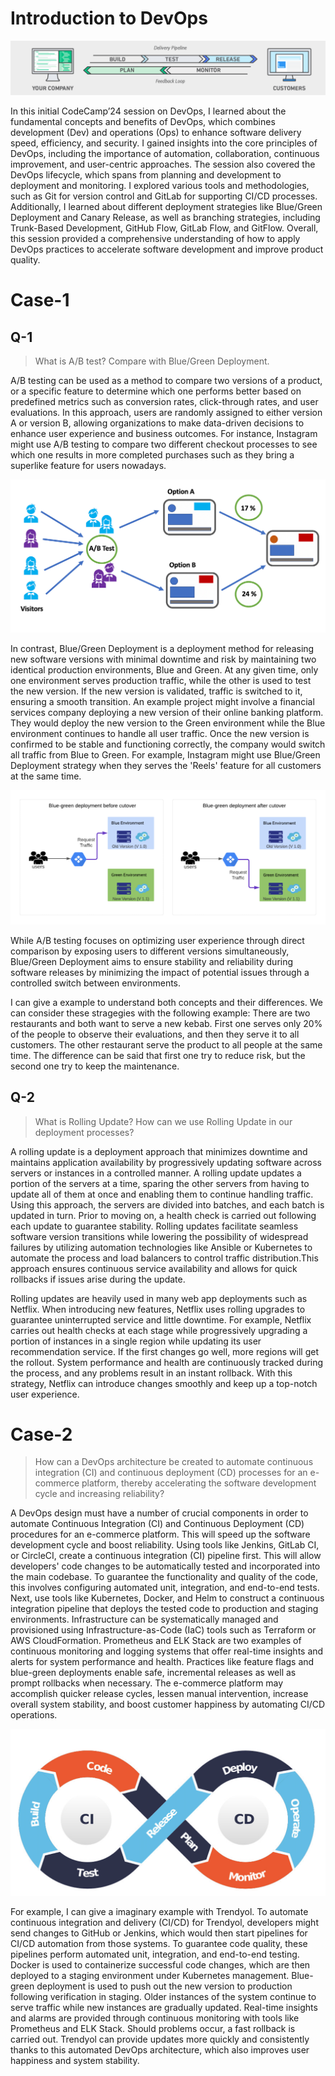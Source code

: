 # Introduction to DevOps

![alt text](<../screenshots/Screenshot 2024-08-14 at 11.33.44.png>)

In this initial CodeCamp’24 session on DevOps, I learned about the fundamental concepts and benefits of DevOps, which combines development (Dev) and operations (Ops) to enhance software delivery speed, efficiency, and security. I gained insights into the core principles of DevOps, including the importance of automation, collaboration, continuous improvement, and user-centric approaches. The session also covered the DevOps lifecycle, which spans from planning and development to deployment and monitoring. I explored various tools and methodologies, such as Git for version control and GitLab for supporting CI/CD processes. Additionally, I learned about different deployment strategies like Blue/Green Deployment and Canary Release, as well as branching strategies, including Trunk-Based Development, GitHub Flow, GitLab Flow, and GitFlow. Overall, this session provided a comprehensive understanding of how to apply DevOps practices to accelerate software development and improve product quality.


# Case-1

## Q-1

> What is A/B test? Compare with Blue/Green Deployment.

A/B testing can be used as a method to compare two versions of a product, or a specific feature to determine which one performs better based on predefined metrics such as conversion rates, click-through rates, and user evaluations. In this approach, users are randomly assigned to either version A or version B, allowing organizations to make data-driven decisions to enhance user experience and business outcomes. For instance, Instagram might use A/B testing to compare two different checkout processes to see which one results in more completed purchases such as they bring a superlike feature for users nowadays.

![alt text](../screenshots/a_b_testing.png)

In contrast, Blue/Green Deployment is a deployment method for releasing new software versions with minimal downtime and risk by maintaining two identical production environments, Blue and Green. At any given time, only one environment serves production traffic, while the other is used to test the new version. If the new version is validated, traffic is switched to it, ensuring a smooth transition. An example project might involve a financial services company deploying a new version of their online banking platform. They would deploy the new version to the Green environment while the Blue environment continues to handle all user traffic. Once the new version is confirmed to be stable and functioning correctly, the company would switch all traffic from Blue to Green. For example, Instagram might use Blue/Green Deployment strategy when they serves the 'Reels' feature for all customers at the same time. 

![alt text](../screenshots/bluegreen.png)

While A/B testing focuses on optimizing user experience through direct comparison by exposing users to different versions simultaneously, Blue/Green Deployment aims to ensure stability and reliability during software releases by minimizing the impact of potential issues through a controlled switch between environments. 

I can give a example to understand both concepts and their differences. 
We can consider these stragegies with the following example:
There are two restaurants and both want to serve a new kebab. First one serves only 20% of the people to observe their evaluations, and then they serve it to all customers. The other restaurant serve the product to all people at the same time. The difference can be said that first one try to reduce risk, but the second one try to keep the maintenance.


## Q-2

> What is Rolling Update? How can we use Rolling Update in our deployment processes?

A rolling update is a deployment approach that minimizes downtime and maintains application availability by progressively updating software across servers or instances in a controlled manner. A rolling update updates a portion of the servers at a time, sparing the other servers from having to update all of them at once and enabling them to continue handling traffic. Using this approach, the servers are divided into batches, and each batch is updated in turn. Prior to moving on, a health check is carried out following each update to guarantee stability. Rolling updates facilitate seamless software version transitions while lowering the possibility of widespread failures by utilizing automation technologies like Ansible or Kubernetes to automate the process and load balancers to control traffic distribution.This approach ensures continuous service availability and allows for quick rollbacks if issues arise during the update.

Rolling updates are heavily used in many web app deployments such as Netflix. When introducing new features, Netflix uses rolling upgrades to guarantee uninterrupted service and little downtime. For example, Netflix carries out health checks at each stage while progressively upgrading a portion of instances in a single region while updating its user recommendation service. If the first changes go well, more regions will get the rollout. System performance and health are continuously tracked during the process, and any problems result in an instant rollback. With this strategy, Netflix can introduce changes smoothly and keep up a top-notch user experience.

# Case-2

> How can a DevOps architecture be created to automate continuous integration (CI) and continuous deployment (CD) processes for an e-commerce platform,
thereby accelerating the software development cycle and increasing reliability?

A DevOps design must have a number of crucial components in order to automate Continuous Integration (CI) and Continuous Deployment (CD) procedures for an e-commerce platform. This will speed up the software development cycle and boost reliability. Using tools like Jenkins, GitLab CI, or CircleCI, create a continuous integration (CI) pipeline first. This will allow developers' code changes to be automatically tested and incorporated into the main codebase. To guarantee the functionality and quality of the code, this involves configuring automated unit, integration, and end-to-end tests. Next, use tools like Kubernetes, Docker, and Helm to construct a continuous integration pipeline that deploys the tested code to production and staging environments. Infrastructure can be systematically managed and provisioned using Infrastructure-as-Code (IaC) tools such as Terraform or AWS CloudFormation. Prometheus and ELK Stack are two examples of continuous monitoring and logging systems that offer real-time insights and alerts for system performance and health. Practices like feature flags and blue-green deployments enable safe, incremental releases as well as prompt rollbacks when necessary. The e-commerce platform may accomplish quicker release cycles, lessen manual intervention, increase overall system stability, and boost customer happiness by automating CI/CD operations.

![ci_cd screenshot](/screenshots/ci_cd.png)

For example, I can give a imaginary example with Trendyol. To automate continuous integration and delivery (CI/CD) for Trendyol, developers might send changes to GitHub or Jenkins, which would then start pipelines for CI/CD automation from those systems. To guarantee code quality, these pipelines perform automated unit, integration, and end-to-end testing. Docker is used to containerize successful code changes, which are then deployed to a staging environment under Kubernetes management. Blue-green deployment is used to push out the new version to production following verification in staging. Older instances of the system continue to serve traffic while new instances are gradually updated. Real-time insights and alarms are provided through continuous monitoring with tools like Prometheus and ELK Stack. Should problems occur, a fast rollback is carried out. Trendyol can provide updates more quickly and consistently thanks to this automated DevOps architecture, which also improves user happiness and system stability.
